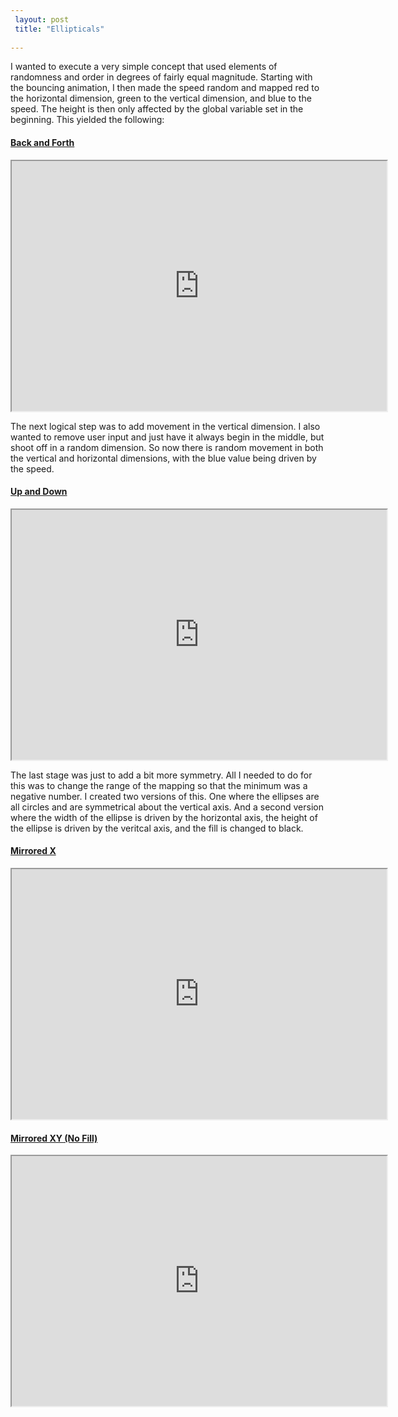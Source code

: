 ```yaml
---
 layout: post
 title: "Ellipticals"
 
---
```


I wanted to execute a very simple concept that used elements of randomness and order in degrees of fairly equal magnitude. Starting with the bouncing animation, I then made the speed random and mapped red to the horizontal dimension, green to the vertical dimension, and blue to the speed. The height is then only affected by the global variable set in the beginning. This yielded the following:

#### [Back and Forth](http://alpha.editor.p5js.org/patchbae/sketches/SkMdpElsW)

<iframe width="600" height="400" src="https://alpha.editor.p5js.org/embed/SkMdpElsW"></iframe>

The next logical step was to add movement in the vertical dimension. I also wanted to remove user input and just have it always begin in the middle, but shoot off in a random dimension. So now there is random movement in both the vertical and horizontal dimensions, with the blue value being driven by the speed.

#### [Up and Down](http://alpha.editor.p5js.org/patchbae/sketches/rk7JvEli-)

<iframe width="600" height="400" src="https://alpha.editor.p5js.org/embed/rk7JvEli-"></iframe>

The last stage was just to add a bit more symmetry. All I needed to do for this was to change the range of the mapping so that the minimum was a negative number. I created two versions of this. One where the ellipses are all circles and are symmetrical about the vertical axis. And a second version where the width of the ellipse is driven by the horizontal axis, the height of the ellipse is driven by the veritcal axis, and the fill is changed to black.

#### [Mirrored X](http://alpha.editor.p5js.org/patchbae/sketches/HJ12nVxoZ) 

<iframe width="600" height="400" src="https://alpha.editor.p5js.org/embed/HJ12nVxoZ"></iframe>

#### [Mirrored XY (No Fill)](http://alpha.editor.p5js.org/patchbae/sketches/r11z6HejZ) 

<iframe width="600" height="400" src="https://alpha.editor.p5js.org/embed/r11z6HejZ"></iframe>





